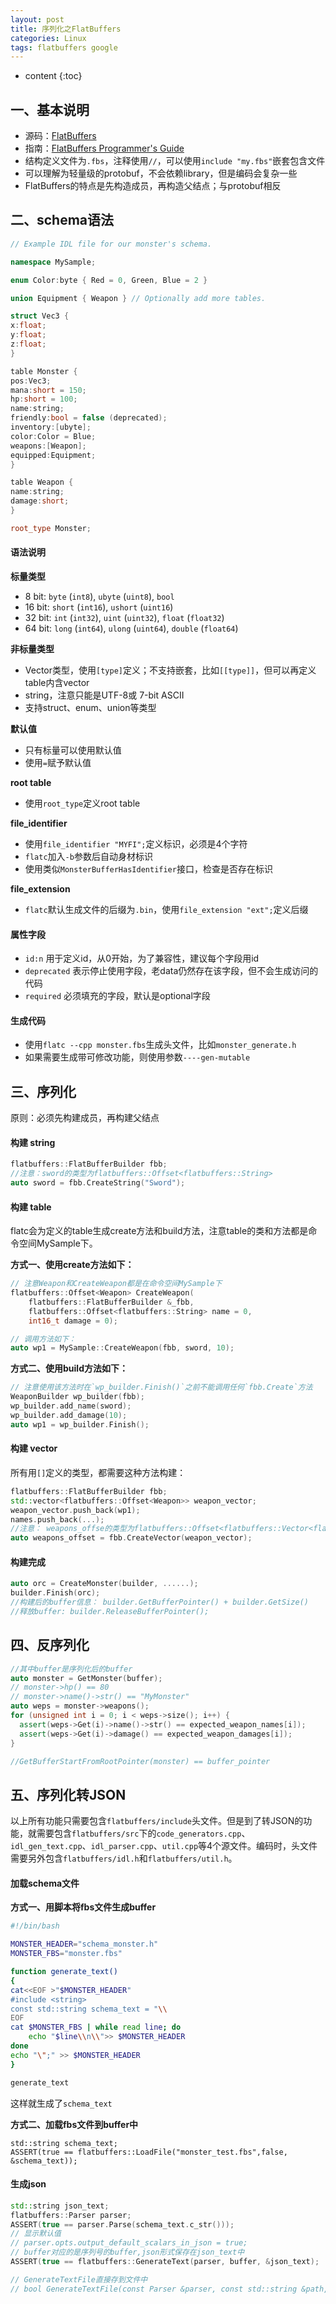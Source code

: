 ```yaml
---
layout: post
title: 序列化之FlatBuffers
categories: Linux
tags: flatbuffers google
---
```


* content
{:toc}
## 一、基本说明

* 源码：[FlatBuffers](https://github.com/google/flatbuffers)
* 指南：[FlatBuffers Programmer's Guide](https://google.github.io/flatbuffers/)
* 结构定义文件为`.fbs`，注释使用`//`，可以使用`include "my.fbs"`嵌套包含文件
* 可以理解为轻量级的protobuf，不会依赖library，但是编码会复杂一些
* FlatBuffers的特点是先构造成员，再构造父结点；与protobuf相反



## 二、schema语法

  ```c++
// Example IDL file for our monster's schema.

namespace MySample;

enum Color:byte { Red = 0, Green, Blue = 2 }

union Equipment { Weapon } // Optionally add more tables.

struct Vec3 {
  x:float;
  y:float;
  z:float;
}

table Monster {
  pos:Vec3;
  mana:short = 150;
  hp:short = 100;
  name:string;
  friendly:bool = false (deprecated);
  inventory:[ubyte];
  color:Color = Blue;
  weapons:[Weapon];
  equipped:Equipment;
}

table Weapon {
  name:string;
  damage:short;
}

root_type Monster;
  ```

#### 语法说明

**标量类型**

- 8 bit: `byte` (`int8`), `ubyte` (`uint8`), `bool`
- 16 bit: `short` (`int16`), `ushort` (`uint16`)
- 32 bit: `int` (`int32`), `uint` (`uint32`), `float` (`float32`)
- 64 bit: `long` (`int64`), `ulong` (`uint64`), `double` (`float64`)

**非标量类型**

* Vector类型，使用`[type]`定义；不支持嵌套，比如`[[type]]`，但可以再定义table内含vector
* string，注意只能是UTF-8或 7-bit ASCII
* 支持struct、enum、union等类型

**默认值**

* 只有标量可以使用默认值
* 使用`=`赋予默认值

**root table**

* 使用`root_type`定义root table

**file_identifier**

* 使用`file_identifier "MYFI";`定义标识，必须是4个字符
* `flatc`加入`-b`参数后自动身材标识
* 使用类似`MonsterBufferHasIdentifier`接口，检查是否存在标识

**file_extension**

* `flatc`默认生成文件的后缀为`.bin`，使用`file_extension "ext";`定义后缀

#### 属性字段

* `id:n` 用于定义id，从0开始，为了兼容性，建议每个字段用id
* `deprecated` 表示停止使用字段，老data仍然存在该字段，但不会生成访问的代码
* `required` 必须填充的字段，默认是optional字段

#### 生成代码

* 使用`flatc --cpp monster.fbs`生成头文件，比如`monster_generate.h`
* 如果需要生成带可修改功能，则使用参数`----gen-mutable`



## 三、序列化

原则：必须先构建成员，再构建父结点

#### 构建 string

```c++
flatbuffers::FlatBufferBuilder fbb;
//注意：sword的类型为flatbuffers::Offset<flatbuffers::String>
auto sword = fbb.CreateString("Sword");
```

#### 构建 table
flatc会为定义的table生成create方法和build方法，注意table的类和方法都是命令空间MySample下。

**方式一、使用create方法如下：**

```c++
// 注意Weapon和CreateWeapon都是在命令空间MySample下
flatbuffers::Offset<Weapon> CreateWeapon(
    flatbuffers::FlatBufferBuilder &_fbb,
    flatbuffers::Offset<flatbuffers::String> name = 0,
    int16_t damage = 0);

// 调用方法如下：
auto wp1 = MySample::CreateWeapon(fbb, sword, 10);
```

**方式二、使用build方法如下：**

```c++
// 注意使用该方法时在`wp_builder.Finish()`之前不能调用任何`fbb.Create`方法
WeaponBuilder wp_builder(fbb);
wp_builder.add_name(sword);
wp_builder.add_damage(10);
auto wp1 = wp_builder.Finish();
```

#### 构建 vector

所有用`[]`定义的类型，都需要这种方法构建：

```c++
flatbuffers::FlatBufferBuilder fbb;
std::vector<flatbuffers::Offset<Weapon>> weapon_vector;
weapon_vector.push_back(wp1);
names.push_back(...);
//注意： weapons_offse的类型为flatbuffers::Offset<flatbuffers::Vector<flatbuffers::Offset<Weapon>>>
auto weapons_offset = fbb.CreateVector(weapon_vector);
```

#### 构建完成

```c++
auto orc = CreateMonster(builder, ......);
builder.Finish(orc);
//构建后的buffer信息： builder.GetBufferPointer() + builder.GetSize()
//释放buffer: builder.ReleaseBufferPointer();
```



## 四、反序列化

```c++
//其中buffer是序列化后的buffer
auto monster = GetMonster(buffer);
// monster->hp() == 80
// monster->name()->str() == "MyMonster"
auto weps = monster->weapons();
for (unsigned int i = 0; i < weps->size(); i++) {
  assert(weps->Get(i)->name()->str() == expected_weapon_names[i]);
  assert(weps->Get(i)->damage() == expected_weapon_damages[i]);
}

//GetBufferStartFromRootPointer(monster) == buffer_pointer
```



## 五、序列化转JSON

以上所有功能只需要包含`flatbuffers/include`头文件。但是到了转JSON的功能，就需要包含`flatbuffers/src`下的`code_generators.cpp`、`idl_gen_text.cpp`、`idl_parser.cpp`、`util.cpp`等4个源文件。编码时，头文件需要另外包含`flatbuffers/idl.h`和`flatbuffers/util.h`。

#### 加载schema文件

**方式一、用脚本将fbs文件生成buffer**

```bash
#!/bin/bash

MONSTER_HEADER="schema_monster.h"
MONSTER_FBS="monster.fbs"

function generate_text()
{
cat<<EOF >"$MONSTER_HEADER"
#include <string>
const std::string schema_text = "\\
EOF
cat $MONSTER_FBS | while read line; do
    echo "$line\\n\\">> $MONSTER_HEADER
done
echo "\";" >> $MONSTER_HEADER
}

generate_text
```

这样就生成了`schema_text`

**方式二、加载fbs文件到buffer中**

```
std::string schema_text;
ASSERT(true == flatbuffers::LoadFile("monster_test.fbs",false, &schema_text));
```

#### 生成json

```c++
std::string json_text;
flatbuffers::Parser parser;
ASSERT(true == parser.Parse(schema_text.c_str()));
// 显示默认值
// parser.opts.output_default_scalars_in_json = true;
// buffer对应的是序列号的buffer,json形式保存在json_text中
ASSERT(true == flatbuffers::GenerateText(parser, buffer, &json_text);

// GenerateTextFile直接存到文件中
// bool GenerateTextFile(const Parser &parser, const std::string &path, const std::string &file_name)
```

